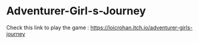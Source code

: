 # Adventurer-Girl-s-Journey

Check this link to play the game : https://loicrohan.itch.io/adventurer-girls-journey
